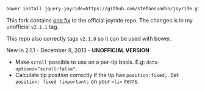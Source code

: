 ```bash
bower install jquery-joyride=https://github.com/stefansundin/joyride.git --save
```

This fork contains [one fix](https://github.com/zurb/joyride/pull/164) to the official joyride repo. The changes is in my unofficial `v2.1.1` tag.

This repo also correctly tags `v2.1.0` so it can be used with bower.

New in 2.1.1 - December 9, 2013 - **UNOFFICIAL VERSION**
* Make `scroll` possible to use on a per-tip basis. E.g: `data-options="scroll:false"`.
* Calculate tip position correctly if the tip has `position:fixed;`. Set `position: fixed !important;` on your `<li>` items.
